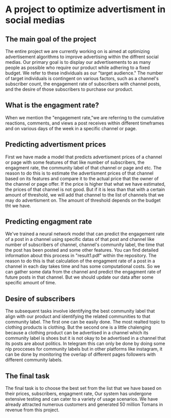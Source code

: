 # A project to optimize advertisment in social medias 
##  The main goal of the project
The entire project we are currently working on is aimed at optimizing advertisement algorithms to improve advertising within the diffrent social medias. 
Our primary goal is to display our advertisements to as many people as possible who require our product while adhering to a fixed budget.
We refer to these individuals as our "target audience." The number of target individuals is contingent on various factors, such as a channel's subscriber count, 
the engagement rate of subscribers with channel posts, and the desire of those subscribers to purchase our product.
## What is the engagment rate?
When we mention the "engagement rate,"we are referring to the cumulative reactions, comments, and views a post receives within different timeframes and on various days of the week in a specific channel or page.
## Predicting advertisment prices
First we have made a model that predicts advertisment prices of a channel or page with some features of that like number of subscribers, the engagment rate, the community label of that channel or page and etc. The reason to do this is to estimate the advertisment prices of that channel based on its features
and compare it to the actual price that the owner of the channel or page offer. If the price is higher that what we have estimated, the prices of that channel is not good. But if it is less than that with a certain amount of threshold, we will add that channel to the list of channels that we may do advertisment on. The amount of threshold depends on the budget tht we have.
## Predicting engagment rate 
We've trained a neural network model that can predict the engagement rate of a post in a channel using specific datas of that post and channel like number of subscribers of channel, channel's community label, the time that the post has been posted and some other features. You can find detailed information about
this process in "result1.pdf" within the repository. The reason to do this is that calculation of the engagment rate of a post in a channel in each day takes time
and has some computational costs. So we can gather some data from the channel and predict the engagment rate of future posts in that channel. But we should update our data after some specific amount of time.
## Desire of subscribers
The subsequent tasks involve identifying the best community label that align with our product and identifying the related communities to that community label.
The first one can be easily done. The most realted topic to clothing products is clothing. But the second one is a little chalenging because a clothing product can be advertised in a channel which its community label is shoes but it is not okay to be advertised in a channel that its posts are about politics. 
In telegram this can only be done by doing some nlp procceses for community labels but in other platforms like instagram, it can be done by monitoring the overlap of different pages followers with different community labels.
## The final task
The final task is to choose the best set from the list that we have based on their prices, subscribers, engagment rate, 
 Our system has undergone extensive testing and can cater to a variety of usage scenarios. We have already attracted numerous customers 
and generated 50 million Tomans in revenue from this project.
